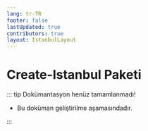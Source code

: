 ```yaml
---
lang: tr-TR
footer: false
lastUpdated: true
contributors: true
layout: IstanbulLayout
---
```


# Create-Istanbul Paketi

::: tip Dokümantasyon henüz tamamlanmadı!

- Bu doküman geliştirilme aşamasındadır.

:::